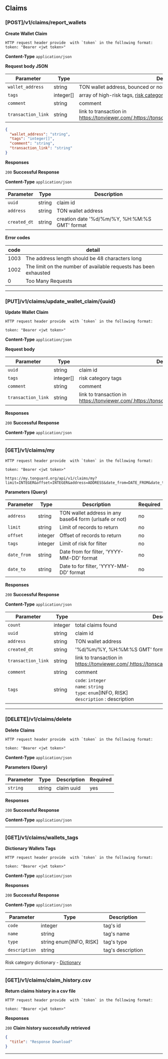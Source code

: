 ##  Claims

### [POST]/v1/claims/report_wallets
**Create Wallet Claim**

```
HTTP request header provide  with `token` in the following format:
token: "Bearer <jwt token>"
```

**Content-Type** `application/json`

**Request body JSON**

| Parameter          | Type      | Description                                                                                          | Required |
|--------------------|-----------|------------------------------------------------------------------------------------------------------|----------|
| `wallet_address`   | string    | TON wallet address, bounced or non-bounced format                                                    | yes      |
| `tags`             | integer[] | array of high-risk tags, [risk category ](../dictionary.md)                                          | yes      |
| `comment`          | string    | comment                                                                                              | no       |
| `transaction_link` | string    | link to transaction in https://tonviewer.com/,https://tonscan.org/,https://tonwhales.com/ru/explorer | no       |



```json
{
  "wallet_address": "string",
  "tags": "integer[]",
  "comment": "string",
  "transaction_link": "string"
}
```

**Responses**

`200` **Successful Response**

**Content-Type** `application/json`

| Parameter    | Type   | Description                                   | 
|--------------|--------|-----------------------------------------------|
| `uuid`       | string | claim id                                      | 
| `address`    | string | TON wallet address                            | 
| `created_dt` | string | creation date '%d/%m/%Y, %H:%M:%S GMT' format | 


**Error codes**

| code | detail                                                           | 
|------|------------------------------------------------------------------|
| 1003 | The address length should be 48 characters long                  |
| 1002 | The limit on the number of available requests has been exhausted | 
| 0    | Too Many Requests                                                |

***

### [PUT]/v1/claims/update_wallet_claim/{uuid}

**Update Wallet Claim**
```
HTTP request header provide  with `token` in the following format:

token: "Bearer <jwt token>"
```

**Content-Type** `application/json`

**Request body**

| Parameter          | Type      | Description                                                                                          | Required |
|--------------------|-----------|------------------------------------------------------------------------------------------------------|----------|
| `uuid`             | string    | claim id                                                                                             | yes      |
| `tags`             | integer[] | risk category tags                                                                                   | yes      |
| `comment`          | string    | comment                                                                                              | no       |
| `transaction_link` | string    | link to transaction in https://tonviewer.com/,https://tonscan.org/,https://tonwhales.com/ru/explorer | no       |


 **Responses**

`200` **Successful Response**

**Content-Type** `application/json`

***

### [GET]/v1/claims/my
```
HTTP request header provide  with `token` in the following format:

token: "Bearer <jwt token>"
```
```
https://my.tonguard.org/api/v1/claims/my?limit=INTEGER&offset=INTEGER&address=ADDRESS&date_from=DATE_FROM&date_to=DATE_TO&tags=INTEGER,INTEGER
```

**Parameters (Query)**

| Parameter   | Type    | Description                                            | Required |
|-------------|---------|--------------------------------------------------------|----------|
| `address`   | string  | TON wallet address in any base64 form (urlsafe or not) | no       |
| `limit`     | string  | Limit of records to return                             | no       |
| `offset`    | integer | Offset of records to return                            | no       |
| `tags`      | integer | Limit of risk for filter                               | no       |
| `date_from` | string  | Date from for filter, 'YYYY-MM-DD' format              | no       |
| `date_to`   | string  | Date to for filter, 'YYYY-MM-DD' format                | no       |

**Responses**

`200` **Successful Response**

**Content-Type** `application/json`

| Parameter          | Type    | Description                                                                                            | 
|--------------------|---------|--------------------------------------------------------------------------------------------------------|
| `count`            | integer | total claims found                                                                                     |
| `uuid`             | string  | claim id                                                                                               | 
| `address`          | string  | TON wallet address                                                                                     | 
| `created_dt`       | string  | '%d/%m/%Y, %H:%M:%S GMT' format                                                                        | 
| `transaction_link` | string  | link to transaction in https://tonviewer.com/,https://tonscan.org/,https://tonwhales.com/ru/explorer   |
| `comment`          | string  | comment                                                                                                |
| `tags`             | string  | `code`: `integer` <br/>`name`: `string`<br/>`type`: `enum`[INFO, RISK]<br/>`description` : description |


***

### [DELETE]/v1/claims/delete

**Delete Claims**

```
HTTP request header provide  with `token` in the following format:

token: "Bearer <jwt token>"
```

**Content-Type** `application/json`

**Parameters (Query)**

| Parameter | Type   | Description | Required |
|-----------|--------|-------------|----------|
| `string`  | string | claim uuid  | yes      |

 **Responses**

`200` **Successful Response**

**Content-Type** `application/json`

***

### [GET]/v1/claims/wallets_tags
 
**Dictionary Wallets Tags**

```
HTTP request header provide  with `token` in the following format:

token: "Bearer <jwt token>"
```
**Content-Type** `application/json`

**Responses**

`200` **Successful Response**

**Content-Type** `application/json`

| Parameter     | Type                    | Description       | 
|---------------|-------------------------|-------------------|
| `code`        | integer                 | tag's id          |
| `name`        | string                  | tag's name        | 
| `type`        | string enum[INFO, RISK] | tag's type        | 
| `description` | string                  | tag's description |


Risk category dictionary - [Dictionary](dictionary)

***

### [GET]/v1/claims/claim_history.csv
 
**Return claims history in a csv file**

```
HTTP request header provide  with `token` in the following format:

token: "Bearer <jwt token>"
```

**Responses**

`200` **Claim history successfully retrieved**


```json
{
  "title": "Response Download"
}
```

***
